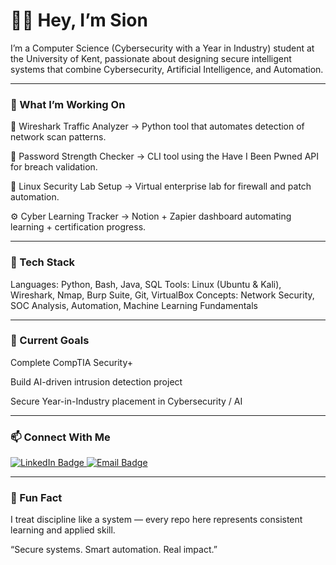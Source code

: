 # 👋🏾 Hey, I’m Sion

I’m a Computer Science (Cybersecurity with a Year in Industry) student at the University of Kent, passionate about designing secure intelligent systems that combine Cybersecurity, Artificial Intelligence, and Automation.

---

### 🧠 What I’m Working On

🧩 Wireshark Traffic Analyzer → Python tool that automates detection of network scan patterns.

🔐 Password Strength Checker → CLI tool using the Have I Been Pwned API for breach validation.

🧱 Linux Security Lab Setup → Virtual enterprise lab for firewall and patch automation.

⚙️ Cyber Learning Tracker → Notion + Zapier dashboard automating learning + certification progress.

---

### 🧰 Tech Stack

Languages: Python, Bash, Java, SQL
Tools: Linux (Ubuntu & Kali), Wireshark, Nmap, Burp Suite, Git, VirtualBox
Concepts: Network Security, SOC Analysis, Automation, Machine Learning Fundamentals

---

### 🧩 Current Goals

Complete CompTIA Security+

Build AI-driven intrusion detection project

Secure Year-in-Industry placement in Cybersecurity / AI

---

### 📫 Connect With Me

<a href="https://www.linkedin.com/in/sionmontaque" target="_blank">
  <img src="https://img.shields.io/badge/LinkedIn-0077B5?style=for-the-badge&logo=linkedin&logoColor=white" alt="LinkedIn Badge"/>
</a>
<a href="mailto:sionmontaque@gmail.com">
  <img src="https://img.shields.io/badge/Email-D14836?style=for-the-badge&logo=gmail&logoColor=white" alt="Email Badge"/>
</a>

---

### 🧠 Fun Fact

I treat discipline like a system — every repo here represents consistent learning and applied skill.

“Secure systems. Smart automation. Real impact.”
